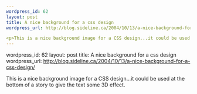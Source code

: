 ```yaml
--- 
wordpress_id: 62
layout: post
title: A nice background for a css design
wordpress_url: http://blog.sideline.ca/2004/10/13/a-nice-background-for-a-css-design/

<p>This is a nice background image for a CSS design...it could be used at the bottom of a story to give the text some 3D effect.</p><p><img alt="" hspace="0" src="http://my.aream.ca/blogs/images/paragraf_back.jpg" align="baseline" border="0" /></p>
--- 
```

wordpress_id: 62
layout: post
title: A nice background for a css design
wordpress_url: http://blog.sideline.ca/2004/10/13/a-nice-background-for-a-css-design/

<p>This is a nice background image for a CSS design...it could be used at the bottom of a story to give the text some 3D effect.</p><p><img alt="" hspace="0" src="http://my.aream.ca/blogs/images/paragraf_back.jpg" align="baseline" border="0" /></p>
